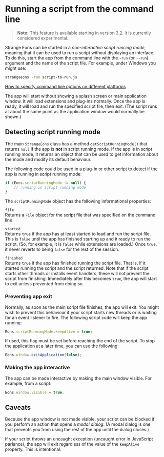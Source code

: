 # Running a script from the command line

> **Note:** This feature is available starting in version 3.2. It is currently considered experimental.

Strange Eons can be started in a *non-interactive script running mode*, meaning that it can be used to run a script without displaying an interface. To do this, start the app from the command line with the `-run` (or `--run`) argument and the name of the script file. For example, under Windows you might use:

```bash
strangeeons -run script-to-run.js
```

[How to specify command line options on different platforms](um-install-command-line-options.md#setting-command-line-options)

The app will start without showing a splash screen or main application window. It will load extensions and plug-ins normally. Once the app is ready, it will load and run the specified script file, then exit. (The script runs at about the same point as the application window would normally be shown.)

## Detecting script running mode

The main `StrangeEons` class has a method `getScriptRunningMode()` that returns `null` if the app is **not** in script running mode. If the app is in script running mode, it returns an object that can be used to get information about the mode and modify its default behaviour.

The following code could be used in a plug-in or other script to detect if the app is running in script running mode:

```js
if (Eons.scriptRunningMode != null) {
    // running in script running mode
}
```

The `scriptRunningMode` object has the following informational properties:

`file`  
Returns a `File` object for the script file that was specified on the command line.

`started`  
Returns `true` if the app has at least started to load and run the script file. This is `false` until the app has finished starting up and it ready to run the script. (So, for example, it is `false` while extensions are loaded.) Once `true`, it never reverts to being `false` for the rest of the session.

`finished`  
Returns `true` if the app has finished running the script file. That is, if it started running the script and the script returned. Note that if the script starts other threads or installs event handlers, these will not prevent the script from finishing. Immediately after this becomes `true`, the app will start to exit unless prevented from doing so.

### Preventing app exit

Normally, as soon as the main script file finishes, the app will exit. You might wish to prevent this behaviour if your script starts new threads or is waiting for an event listener to fire. The following script code will keep the app running:

```js
Eons.scriptRunningMode.keepAlive = true;
```

If used, this flag must be set before reaching the end of the script. To stop the application at a later time, you can use the following:

```js
Eons.window.exitApplication(false);
```

### Making the app interactive

The app can be made interactive by making the main window visible. For example, from a script:

```js
Eons.window.visible = true;
```

## Caveats

Because the app window is not made visible, your script can be blocked if you perform an action that opens a *modal dialog*. (A modal dialog is one that prevents you from using the rest of the app until the dialog closes.)

If your script throws an uncaught exception (uncaught error in JavaScript parlance), the app will exit regardless of the value of the `keepAlive` property. This is intentional.